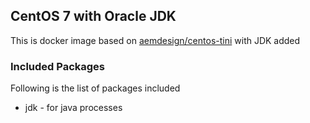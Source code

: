 ## CentOS 7 with Oracle JDK

This is docker image based on [aemdesign/centos-tini](https://hub.docker.com/r/aemdesign/centos-tini/) with JDK added

### Included Packages

Following is the list of packages included

* jdk                   - for java processes

